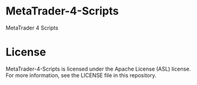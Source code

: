 # MetaTrader-4-Scripts
MetaTrader 4 Scripts

# License
MetaTrader-4-Scripts is licensed under the Apache License (ASL) license. For more information, see the LICENSE file in this repository.

